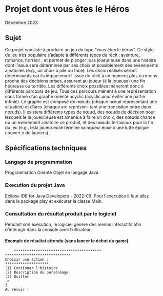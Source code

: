 # Projet dont vous êtes le Héros
Décembre 2023

## Sujet
Ce projet consiste à produire un jeu du type “vous êtes le héros”. Ce style de jeu très populaire
s’adapte à différents types de récit : aventure, romance, horreur ; et permet de plonger le.la joueur.euse
dans une histoire dont l’issue sera déterminée par ses choix et possiblement des événements aléatoires
(e.g., un choix à pile ou face). Les choix réalisés seront déterminants car ils impacteront l’issue du récit à
un moment plus ou moins proche des décisions prises, assurant au joueur (à la joueuse) une fin heureuse
ou terrible.
Les différents choix possibles méneront donc à différents parcours de jeu. Tous ces parcours mènent
à une représentation sous forme d’un graphe orienté acyclic (acyclic pour éviter une partie infinie). Le
graphe est composé de nœuds (chaque nœud représentant une situation) et d’arcs (chaque arc représen-
tant une transisiton entre deux nœuds). Il existera différents types de nœud, des nœuds de décision pour
lesquels le.la joueur.euse est amené.e à faire un choix, des nœuds chance où un évenement aléatoire ce
produit, et des nœuds terminaux pour la fin du jeu (e.g., le.la joueur.euse termine vainqueur.euse d’une
lutte épique couvert.e de lauriers).   

## Spécifications techniques

### Langage de programmation

Programmation Orienté Objet en langage Java.

### Execution du projet Java
Eclipse IDE for Java Developers - 2022-09.
Pour l'execution il faut allez dans le package play et exécuter la classe Main.

### Consultation du résultat produit par le logiciel

Pendant son exécution, 
le logiciel génére des menus intéractifs afin d’intéragir dans la console avec l’utlisateur.
#### Exemple de résultat attendu (sans lancer le debut du game)
```
	****************************************
******************************
Choisir une action : 
********************
(1) Continuer l'histoire
(2) Description du personnage
(3) Quitter 
-> 
3
Au revoir !
```
